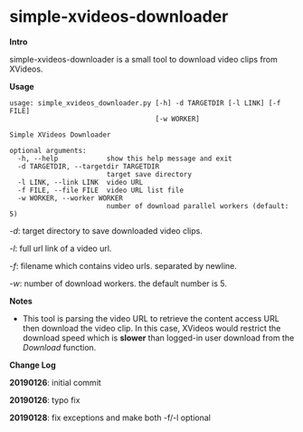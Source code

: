 # simple-xvideos-downloader

**Intro**

simple-xvideos-downloader is a small tool to download video clips from XVideos.

**Usage**

```
usage: simple_xvideos_downloader.py [-h] -d TARGETDIR [-l LINK] [-f FILE]
                                    [-w WORKER]

Simple XVideos Downloader

optional arguments:
  -h, --help            show this help message and exit
  -d TARGETDIR, --targetdir TARGETDIR
                        target save directory
  -l LINK, --link LINK  video URL
  -f FILE, --file FILE  video URL list file
  -w WORKER, --worker WORKER
                        number of download parallel workers (default: 5)
```

*-d*: target directory to save downloaded video clips.

*-l*: full url link of a video url.

*-f*: filename which contains video urls. separated by newline.

*-w*: number of download workers. the default number is 5.

**Notes**
* This tool is parsing the video URL to retrieve the content access URL then download the video clip. In this case, XVideos would restrict the download speed which is **slower** than logged-in user download from the *Download* function.

**Change Log**

**20190126**: initial commit

**20190126**: typo fix

**20190128**: fix exceptions and make both -f/-l optional

